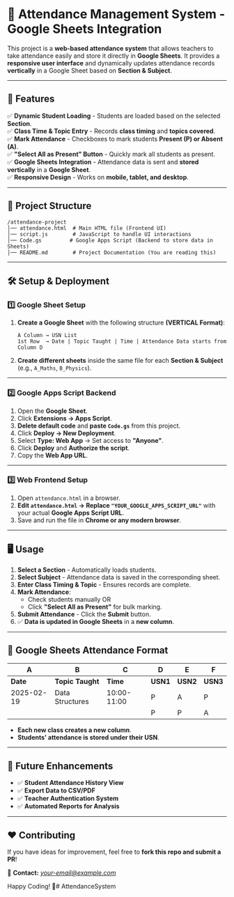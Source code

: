 # 📌 **Attendance Management System - Google Sheets Integration**  

This project is a **web-based attendance system** that allows teachers to take attendance easily and store it directly in **Google Sheets**. It provides a **responsive user interface** and dynamically updates attendance records **vertically** in a Google Sheet based on **Section & Subject**.

---

## 🚀 **Features**
✅ **Dynamic Student Loading** - Students are loaded based on the selected **Section**.  
✅ **Class Time & Topic Entry** - Records **class timing** and **topics covered**.  
✅ **Mark Attendance** - Checkboxes to mark students **Present (P) or Absent (A)**.  
✅ **"Select All as Present" Button** - Quickly mark all students as present.  
✅ **Google Sheets Integration** - Attendance data is sent and **stored vertically** in a **Google Sheet**.  
✅ **Responsive Design** - Works on **mobile, tablet, and desktop**.  

---

## 📁 **Project Structure**
```
/attendance-project
│── attendance.html  # Main HTML file (Frontend UI)
│── script.js        # JavaScript to handle UI interactions
│── Code.gs         # Google Apps Script (Backend to store data in Sheets)
│── README.md        # Project Documentation (You are reading this)
```

---

## 🛠️ **Setup & Deployment**
### **1️⃣ Google Sheet Setup**
1. **Create a Google Sheet** with the following structure **(VERTICAL Format)**:
   ```
   A Column → USN List
   1st Row  → Date | Topic Taught | Time | Attendance Data starts from Column D
   ```
2. **Create different sheets** inside the same file for each **Section & Subject** (e.g., `A_Maths`, `B_Physics`).

---

### **2️⃣ Google Apps Script Backend**
1. Open the **Google Sheet**.
2. Click **Extensions → Apps Script**.
3. **Delete default code** and **paste `Code.gs`** from this project.
4. Click **Deploy → New Deployment**.
5. Select **Type: Web App** → Set access to **"Anyone"**.
6. Click **Deploy** and **Authorize the script**.
7. Copy the **Web App URL**.

---

### **3️⃣ Web Frontend Setup**
1. Open `attendance.html` in a browser.
2. **Edit `attendance.html` → Replace `"YOUR_GOOGLE_APPS_SCRIPT_URL"`** with your actual **Google Apps Script URL**.
3. Save and run the file in **Chrome or any modern browser**.

---

## 🖥️ **Usage**
1. **Select a Section** - Automatically loads students.
2. **Select Subject** - Attendance data is saved in the corresponding sheet.
3. **Enter Class Timing & Topic** - Ensures records are complete.
4. **Mark Attendance**:
   - Check students manually OR
   - Click **"Select All as Present"** for bulk marking.
5. **Submit Attendance** - Click the **Submit** button.
6. ✅ **Data is updated in Google Sheets** in a **new column**.

---

## 📌 **Google Sheets Attendance Format**
| **A**       | **B**           | **C**       | **D**  | **E**  | **F**  |
|-------------|----------------|-------------|--------|--------|--------|
| **Date**    | **Topic Taught**| **Time**    | **USN1** | **USN2** | **USN3** |
| 2025-02-19  | Data Structures | 10:00-11:00 | P      | A      | P      |
|             |                |             | P      | P      | A      |

- **Each new class creates a new column**.
- **Students' attendance is stored under their USN**.

---

## 📌 **Future Enhancements**
- ✅ **Student Attendance History View**
- ✅ **Export Data to CSV/PDF**
- ✅ **Teacher Authentication System**
- ✅ **Automated Reports for Analysis**

---

## ❤️ **Contributing**
If you have ideas for improvement, feel free to **fork this repo and submit a PR**!  

📧 **Contact:** *your-email@example.com*  

Happy Coding! 🚀#   A t t e n d a n c e S y s t e m 
 
 
